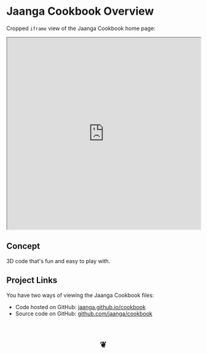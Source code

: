 Jaanga Cookbook Overview
========================

Cropped `iframe` view of  the Jaanga Cookbook home page:
<iframe src="http://jaanga.github.io/cookbook/" width=100% height=500px>
There is an `iframe` here. It is not visible when viewed on github.com/jaanga. To view, please go to jaanga.github.io.
</iframe>

## Concept
3D code that's fun and easy to play with.

## Project Links

You have two ways of viewing the Jaanga Cookbook files:

* Code hosted on GitHub: [jaanga.github.io/cookbook]( http://jaanga.github.io/cookbook/ "view the files as apps." )
* Source code on GitHub: [github.com/jaanga/cookbook]( https://github.com/jaanga/cookbook/ "View the files as source code." )


<br>
<center><h2>&#x2766;</h2></center>




